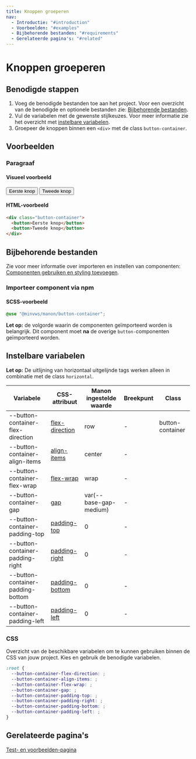 ```yaml
---
title: Knoppen groeperen
nav:
  - Introductie: "#introduction"
  - Voorbeelden: "#examples"
  - Bijbehorende bestanden: "#requirements"
  - Gerelateerde pagina's: "#related"
---
```


<h1 id="introduction">Knoppen groeperen</h1>

## Benodigde stappen

1.  Voeg de benodigde bestanden toe aan het project. Voor een overzicht van de benodigde en optionele bestanden zie: [Bijbehorende bestanden](#requirements).
2.  Vul de variabelen met de gewenste stijlkeuzes. Voor meer informatie zie het overzicht met [instelbare variabelen](#variables).
3.  Groepeer de knoppen binnen een `<div>` met de class `button-container`.

<h2 id="examples">Voorbeelden</h2>

### Paragraaf

#### Visueel voorbeeld

<div class="button-container">
  <button>Eerste knop</button>
  <button>Tweede knop</button>
</div>

#### HTML-voorbeeld

```html
<div class="button-container">
  <button>Eerste knop</button>
  <button>Tweede knop</button>
</div>
```

<h2 id="requirements">Bijbehorende bestanden</h2>

Zie voor meer informatie over importeren en instellen van componenten: [Componenten gebruiken en styling toevoegen](/documentation/import-styling).

### Importeer component via npm

#### SCSS-voorbeeld

```scss
@use "@minvws/manon/button-container";
```

**Let op:** de volgorde waarin de componenten geïmporteerd worden is belangrijk. Dit component moet **na** de overige `button-`componenten geïmporteerd worden.

<h2 id="variables">Instelbare variabelen</h2>

**Let op:** De uitlijning van horizontaal uitgelijnde tags werken alleen in combinatie met de class `horizontal`.

| Variabele                          | CSS-attribuut                                             | Manon ingestelde waarde            | Breekpunt | Class            |
| ---------------------------------- | --------------------------------------------------------- | ---------------------------------- | --------- | ---------------- |
| \--button-container-flex-direction | [flex-direction](/documentation/variables#flex-direction) | row                                | \-        | button-container |
| \--button-container-align-items    | [align-items](/documentation/variables#align-items)       | center                             | \-        |
| \--button-container-flex-wrap      | [flex-wrap](/documentation/variables#flex-wrap)           | wrap                               | \-        |
| \--button-container-gap            | [gap](/documentation/variables#gap)                       | var(--base-gap-medium) | \-        |
| \--button-container-padding-top    | [padding-top](/documentation/variables#padding-top)       | 0                                  | \-        |
| \--button-container-padding-right  | [padding-right](/documentation/variables#padding-right)   | 0                                  | \-        |
| \--button-container-padding-bottom | [padding-bottom](/documentation/variables#padding-bottom) | 0                                  | \-        |
| \--button-container-padding-left   | [padding-left](/documentation/variables#padding-left)     | 0                                  | \-        |

### CSS

Overzicht van de beschikbare variabelen om te kunnen gebruiken binnen de CSS van jouw project. Kies en gebruik de benodigde variabelen.

```css
:root {
  --button-container-flex-direction: ;
  --button-container-align-items: ;
  --button-container-flex-wrap: ;
  --button-container-gap: ;
  --button-container-padding-top: ;
  --button-container-padding-right: ;
  --button-container-padding-bottom: ;
  --button-container-padding-left: ;
}
```

<h2 id="related">Gerelateerde pagina's</h2>

[Test- en voorbeelden-pagina](/components/button-container-test)
